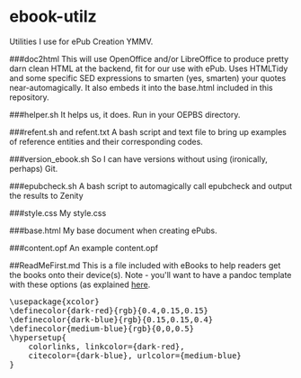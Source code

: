 ebook-utilz
===========

Utilities I use for ePub Creation  YMMV.

###doc2html
This will use OpenOffice and/or LibreOffice to produce pretty darn clean HTML at the backend, fit for our use with ePub.  Uses HTMLTidy and some specific SED expressions to smarten (yes, smarten) your quotes near-automagically.  It also embeds it into the base.html included in this repository.

###helper.sh
It helps us, it does.  Run in your OEPBS directory.

###refent.sh and refent.txt
A bash script and text file to bring up examples of reference entities and their corresponding codes.

###version_ebook.sh
So I can have versions without using (ironically, perhaps) Git.

###epubcheck.sh
A bash script to automagically call epubcheck and output the results to Zenity

###style.css
My style.css

###base.html
My base document when creating ePubs.

###content.opf
An example content.opf

##ReadMeFirst.md
This is a file included with eBooks to help readers get the books onto their device(s).  Note - you'll want to have a pandoc template with these options (as explained [here](http://tex.stackexchange.com/questions/823/remove-ugly-borders-around-clickable-cross-references-and-hyperlinks/12408#12408).   
<pre>\usepackage{xcolor}
\definecolor{dark-red}{rgb}{0.4,0.15,0.15}
\definecolor{dark-blue}{rgb}{0.15,0.15,0.4}
\definecolor{medium-blue}{rgb}{0,0,0.5}
\hypersetup{
    colorlinks, linkcolor={dark-red},
    citecolor={dark-blue}, urlcolor={medium-blue}
}</pre>
